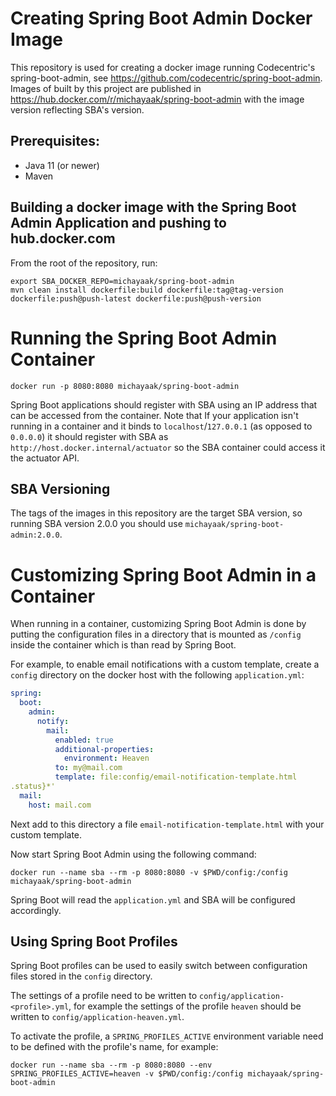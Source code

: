 # Creating Spring Boot Admin Docker Image
This repository is used for creating a docker image running Codecentric's spring-boot-admin, see https://github.com/codecentric/spring-boot-admin.
Images of built by this project are published in https://hub.docker.com/r/michayaak/spring-boot-admin with the image version reflecting SBA's version.

## Prerequisites:
* Java 11 (or newer) 
* Maven

## Building a docker image with the Spring Boot Admin Application and pushing to hub.docker.com
From the root of the repository, run:
```shell script
export SBA_DOCKER_REPO=michayaak/spring-boot-admin
mvn clean install dockerfile:build dockerfile:tag@tag-version dockerfile:push@push-latest dockerfile:push@push-version
```

# Running the Spring Boot Admin Container
```shell script
docker run -p 8080:8080 michayaak/spring-boot-admin
```

Spring Boot applications should register with SBA using an IP address that can be accessed from the container.
Note that If your application isn't running in a container and it binds to `localhost`/`127.0.0.1` (as opposed to `0.0.0.0`)  it should register with SBA as `http://host.docker.internal/actuator` so the SBA container could access it the actuator API.

## SBA Versioning
The tags of the images in this repository are the target SBA version, so running SBA version 2.0.0 you should use `michayaak/spring-boot-admin:2.0.0`.

# Customizing Spring Boot Admin in a Container
When running in a container, customizing Spring Boot Admin is done by putting the configuration files in a directory that is mounted as `/config` inside the container which is than read by Spring Boot.

For example, to enable email notifications with a custom template, create a `config` directory on the docker host with the following `application.yml`:
```yml
spring:
  boot:
    admin:
      notify:
        mail:
          enabled: true
          additional-properties:
            environment: Heaven
          to: my@mail.com
          template: file:config/email-notification-template.html
.status}*'
  mail:
    host: mail.com
```
Next add to this directory a file `email-notification-template.html` with your custom template.

Now start Spring Boot Admin using the following command:
```shell script
docker run --name sba --rm -p 8080:8080 -v $PWD/config:/config michayaak/spring-boot-admin
```

Spring Boot will read the `application.yml` and SBA will be configured accordingly. 

## Using Spring Boot Profiles
Spring Boot profiles can be used to easily switch between configuration files stored in the `config` directory. 

The settings of a profile need to be written to `config/application-<profile>.yml`, for example the settings of the profile `heaven` should be written to `config/application-heaven.yml`.

To activate the profile, a `SPRING_PROFILES_ACTIVE` environment variable need to be defined with the profile's name, for example: 
```shell script
docker run --name sba --rm -p 8080:8080 --env SPRING_PROFILES_ACTIVE=heaven -v $PWD/config:/config michayaak/spring-boot-admin
```
